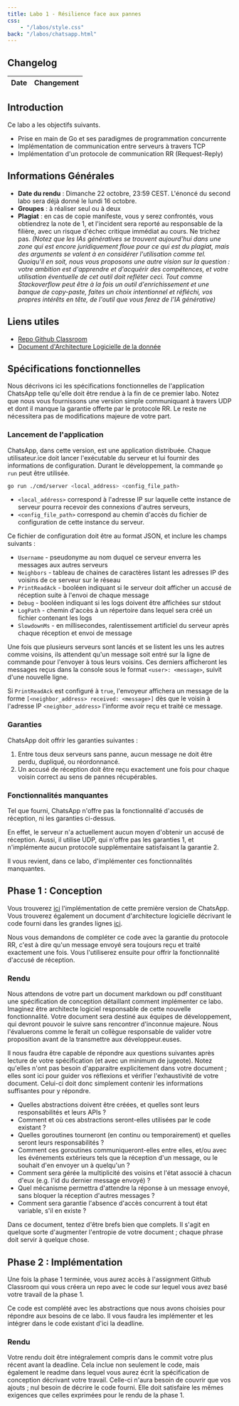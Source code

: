 ```yaml
---
title: Labo 1 - Résilience face aux pannes
css:
    - "/labos/style.css"
back: "/labos/chatsapp.html"
---
```


## Changelog

| Date  | Changement                                            |
| ----- | ----------------------------------------------------- |

## Introduction

Ce labo a les objectifs suivants.

- Prise en main de Go et ses paradigmes de programmation concurrente
- Implémentation de communication entre serveurs à travers TCP
- Implémentation d'un protocole de communication RR (Request-Reply)

## Informations Générales
- **Date du rendu** : Dimanche 22 octobre, 23:59 CEST. L'énoncé du second labo sera déjà donné le lundi 16 octobre.
- **Groupes** : à réaliser seul ou à deux
- **Plagiat** : en cas de copie manifeste, vous y serez confrontés, vous obtiendrez la note de 1, et l'incident sera reporté au responsable de la filière, avec un risque d'échec critique immédiat au cours. Ne trichez pas. *(Notez que les IAs génératives se trouvent aujourd'hui dans une zone qui est encore juridiquement floue pour ce qui est du plagiat, mais des arguments se valent à en considérer l'utilisation comme tel. Quoiqu'il en soit, nous vous proposons une autre vision sur la question : votre ambition est d'apprendre et d'acquérir des compétences, et votre utilisation éventuelle de cet outil doit refléter ceci. Tout comme Stackoverflow peut être à la fois un outil d'enrichissement et une banque de copy-paste, faites un choix intentionnel et réfléchi, vos propres intérêts en tête, de l'outil que vous ferez de l'IA générative)*

## Liens utiles

- [Repo Github Classroom](#)
- [Document d'Architecture Logicielle de la donnée](/labos/design-specs/1-udp.html)

## Spécifications fonctionnelles

Nous décrivons ici les spécifications fonctionnelles de l'application ChatsApp telle qu'elle doit être rendue à la fin de ce premier labo. Notez que nous vous fournissons une version simple communiquant à travers UDP et dont il manque la garantie offerte par le protocole RR. Le reste ne nécessitera pas de modifications majeure de votre part.

### Lancement de l'application

ChatsApp, dans cette version, est une application distribuée. Chaque utilisateur.ice doit lancer l'exécutable du serveur et lui fournir des informations de configuration. Durant le développement, la commande `go run` peut être utilisée.

```sh
go run ./cmd/server <local_address> <config_file_path>
```

- `<local_address>` correspond à l'adresse IP sur laquelle cette instance de serveur pourra recevoir des connexions d'autres serveurs,
- `<config_file_path>` correspond au chemin d'accès du fichier de configuration de cette instance du serveur.

Ce fichier de configuration doit être au format JSON, et inclure les champs suivants :

- `Username` - pseudonyme au nom duquel ce serveur enverra les messages aux autres serveurs
- `Neighbors` - tableau de chaines de caractères listant les adresses IP des voisins de ce serveur sur le réseau
- `PrintReadAck` - booléen indiquant si le serveur doit afficher un accusé de réception suite à l'envoi de chaque message
- `Debug` - booléen indiquant si les logs doivent être affichées sur stdout
- `LogPath` - chemin d'accès à un répertoire dans lequel sera créé un fichier contenant les logs
- `SlowdownMs` - en millisecondes, ralentissement artificiel du serveur après chaque réception et envoi de message

Une fois que plusieurs serveurs sont lancés et se listent les uns les autres comme voisins, ils attendent qu'un message soit entré sur la ligne de commande pour l'envoyer à tous leurs voisins. Ces derniers afficheront les messages reçus dans la console sous le format `<user>: <message>`, suivit d'une nouvelle ligne.

Si `PrintReadAck` est configuré à `true`, l'envoyeur affichera un message de la forme `[<neighbor_address> received: <message>]` dès que le voisin à l'adresse IP `<neighbor_address>` l'informe avoir reçu et traité ce message.

### Garanties

ChatsApp doit offrir les garanties suivantes :

1. Entre tous deux serveurs sans panne, aucun message ne doit être perdu, dupliqué, ou réordonnancé.
2. Un accusé de réception doit être reçu exactement une fois pour chaque voisin correct au sens de pannes récupérables.

### Fonctionnalités manquantes

Tel que fourni, ChatsApp n'offre pas la fonctionnalité d'accusés de réception, ni les garanties ci-dessus.

En effet, le serveur n'a actuellement aucun moyen d'obtenir un accusé de réception. Aussi, il utilise UDP, qui n'offre pas les garanties 1, et n'implémente aucun protocole supplémentaire satisfaisant la garantie 2.

Il vous revient, dans ce labo, d'implémenter ces fonctionnalités manquantes.

## Phase 1 : Conception

Vous trouverez [ici](#) l'implémentation de cette première version de ChatsApp. Vous trouverez également un document d'architecture logicielle décrivant le code fourni dans les grandes lignes [ici](./design-specs/1-udp.html).

Nous vous demandons de compléter ce code avec la garantie du protocole RR, c'est à dire qu'un message envoyé sera toujours reçu et traité exactement une fois. Vous l'utiliserez ensuite pour offrir la fonctionnalité d'accusé de réception.

### Rendu

Nous attendons de votre part un document markdown ou pdf constituant une spécification de conception détaillant comment implémenter ce labo. Imaginez être architecte logiciel responsable de cette nouvelle fonctionnalité. Votre document sera destiné aux équipes de développement, qui devront pouvoir le suivre sans rencontrer d'inconnue majeure. Nous l'évaluerons comme le ferait un collègue responsable de valider votre proposition avant de la transmettre aux développeur.euses.

Il nous faudra être capable de répondre aux questions suivantes après lecture de votre spécification (et avec un minimum de jugeote). Notez qu'elles n'ont pas besoin d'apparaitre explicitement dans votre document ; elles sont ici pour guider vos réflexions et vérifier l'exhaustivité de votre document. Celui-ci doit donc simplement contenir les informations suffisantes pour y répondre.

- Quelles abstractions doivent être créées, et quelles sont leurs responsabilités et leurs APIs ?
- Comment et où ces abstractions seront-elles utilisées par le code existant ?
- Quelles goroutines tourneront (en continu ou temporairement) et quelles seront leurs responsabilités ?
- Comment ces goroutines communiqueront-elles entre elles, et/ou avec les événements extérieurs tels que la réception d'un message, ou le souhait d'en envoyer un à quelqu'un ?
- Comment sera gérée la multiplicité des voisins et l'état associé à chacun d'eux (e.g. l'id du dernier message envoyé) ?
- Quel mécanisme permettra d'attendre la réponse à un message envoyé, sans bloquer la réception d'autres messages ?
- Comment sera garantie l'absence d'accès concurrent à tout état variable, s'il en existe ?

Dans ce document, tentez d'être brefs bien que complets. Il s'agit en quelque sorte d'augmenter l'entropie de votre document ; chaque phrase doit servir à quelque chose.

## Phase 2 : Implémentation

Une fois la phase 1 terminée, vous aurez accès à l'assignment Github Classroom qui vous créera un repo avec le code sur lequel vous avez basé votre travail de la phase 1.

Ce code est complété avec les abstractions que nous avons choisies pour répondre aux besoins de ce labo. Il vous faudra les implémenter et les intégrer dans le code existant d'ici la deadline.

### Rendu

Votre rendu doit être intégralement compris dans le commit votre plus récent avant la deadline. Cela inclue non seulement le code, mais également le readme dans lequel vous aurez écrit la spécification de conception décrivant votre travail. Celle-ci n'aura besoin de couvrir que vos ajouts ; nul besoin de décrire le code fourni. Elle doit satisfaire les mêmes exigences que celles exprimées pour le rendu de la phase 1.